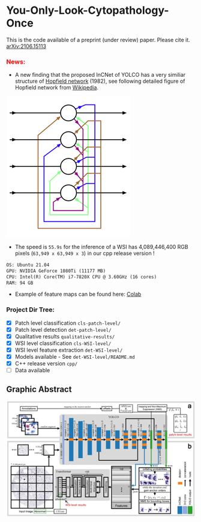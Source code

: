 # You-Only-Look-Cytopathology-Once

This is the code available of a preprint (under review) paper. Please cite it. [arXiv:2106.15113](https://arxiv.org/abs/2106.15113)

### <font color='red'> News: </font> 
 - A new finding that the proposed InCNet of YOLCO has a very similiar structure of [Hopfield network](https://en.wikipedia.org/wiki/Hopfield_network) (1982), see following detailed figure of Hopfield network from [Wikipedia](https://en.wikipedia.org/wiki/Hopfield_network).
 
![Hopfield](Hopfield-net-vector.svg.png)

 - The speed is `55.9s` for the inference of a WSI has 4,089,446,400 RGB pixels (`63,949 x 63,949 x 3`) in our cpp release version ! 
```
OS: Ubuntu 21.04
GPU: NVIDIA GeForce 1080Ti (11177 MB)
CPU: Intel(R) Core(TM) i7-7820X CPU @ 3.60GHz (16 cores)
RAM: 94 GB
```
 - Example of feature maps can be found here: [Colab](https://colab.research.google.com/drive/1-qvoLT18kf_6Of8BpaMfCvxvwfeyy1sw?usp=sharing)

### Project Dir Tree:
- [x] Patch level classification `cls-patch-level/`
- [x] Patch level detection `det-patch-level/`
- [x] Qualitative results `qualitative-results/`
- [x] WSI level classification `cls-WSI-level/`
- [x] WSI level feature extraction `det-WSI-level/`
- [x] Models available - See `det-WSI-level/README.md`
- [x] C++ release version `cpp/`
- [ ] Data available

## Graphic Abstract

![graphic abstract](graph-abstract.jpg)
